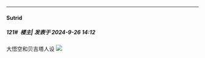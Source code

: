 ﻿
*****

####  Sutrid  
##### 121#         楼主| 发表于 2024-9-26 14:12

大悟空和贝吉塔人设
<img src="https://img.feixue.cloud/2024/09/26/ac1271d66dd52.jpg" referrerpolicy="no-referrer">

